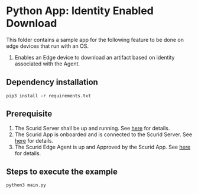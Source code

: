 # Python App: Identity Enabled Download
This folder contains a sample app for the following feature to be done on edge devices that run with an OS.

1. Enables an Edge device to download an artifact based on identity associated with the Agent. 

## Dependency installation
```
pip3 install -r requirements.txt
```
## Prerequisite
1. The Scurid Server shall be up and running. See [here](https://docs.scurid.com/v23.0.2.1/quickstart/quickstart-on-premise/#download-scurid-server) for details.
2. The Scurid App is onboarded and is connected to the Scurid Server. See [here](https://docs.scurid.com/v23.0.2.1/quickstart/quickstart-on-premise/#download-scurid-edge-agent) for details.
3. The Scurid Edge Agent is up and Approved by the Scurid App. See [here](https://docs.scurid.com/v23.0.2.1/quickstart/quickstart-on-premise/#step-2-launching-scurid-server-and-app) for details.

## Steps to execute the example
```
python3 main.py
```